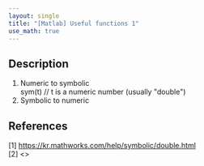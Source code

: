```yaml
---
layout: single
title: "[Matlab] Useful functions 1"
use_math: true
---
```


## Description
1. Numeric to symbolic <br>
sym(t) // t is a numeric number (usually "double") <br>
2. Symbolic to numeric <br>

 
## References
[1] <https://kr.mathworks.com/help/symbolic/double.html> <br>
[2] <>
